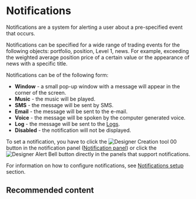 # Notifications

Notifications are a system for alerting a user about a pre\-specified event that occurs.

Notifications can be specified for a wide range of trading events for the following objects: portfolio, position, Level 1, news. For example, exceeding the weighted average position price of a certain value or the appearance of news with a specific title.

Notifications can be of the following form:

- **Window** \- a small pop\-up window with a message will appear in the corner of the screen.
- **Music** \- the music will be played.
- **SMS** \- the message will be sent by SMS.
- **Email** \- the message will be sent to the e\-mail.
- **Voice** \- the message will be spoken by the computer generated voice.
- **Log** \- the message will be sent to the [Logs](Terminal_Panel_Logs.md).
- **Disabled** \- the notification will not be displayed.

To set a notification, you have to click the ![Designer Creation tool 00](~/images/Designer_Creation_tool_00.png) button in the notification panel ([Notification panel](Terminal_Notifications_Panel.md)) or click the ![Designer Alert Bell](~/images/Designer_Alert_Bell.png) button directly in the panels that support notifications.

For information on how to configure notifications, see [Notifications setup](Terminal_notification_Setting.md) section.

## Recommended content
